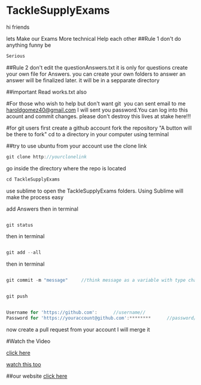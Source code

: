 # TackleSupplyExams

hi friends 

lets Make our Exams More technical
Help each other
##Rule 1
don't do anything funny be 

```javascript
Serious
```
##Rule 2
don't edit the questionAnswers.txt 
it is only for questions
create your own file for Answers.
you can create your own folders to answer 
an answer 
will be finalized later.
it will be in a sepparate directory


##important
Read works.txt also 


#For those who wish to help but don't want git 
⁠
you can sent email to me haroldgomez40@gmail.com I will sent you 
password.You can log into this acount and commit changes.
please don't destroy this lives at stake here!!!

#for git users
⁠⁠first
create a github account fork the repository 
"A button will be there to fork" 
cd to a directory in your computer using terminal

##try to use ubuntu 
from your account 
use the clone link

```javascript
git clone http://yourclonelink
```
go inside the directory where the repo is located

```javascript
cd TackleSupplyExams
```
use sublime to open the TackleSupplyExams folders. Using Sublime will make the process easy

add Answers
then in terminal

```javascript

git status

```
then in terminal

```javascript

git add --all

```

then in terminal

```javascript

git commit -m "message"     //think message as a variable with type char you can change it ;)

```


```javascript

git push 

```


```javascript

Username for 'https://github.com':  	//username//
Password for 'https://youraccount@github.com':******** 		//password// 
```


now create a pull request from your account I will merge it 


#Watch the Video


[click here](https://www.youtube.com/watch?v=J0HqIy3YdJw)

[watch this too](https://www.youtube.com/watch?v=rThqw3UMkPE)

##our website
[click here](https://supplymca.github.io/TackleSupplyExams/)
